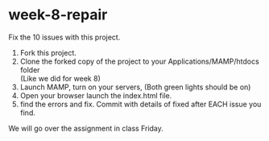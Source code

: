week-8-repair
=============

Fix the 10 issues with this project.


1) Fork this project. <br/>
2) Clone the forked copy of the project to your Applications/MAMP/htdocs folder<br/>
(Like we did for week 8)
3) Launch MAMP, turn on your servers, (Both green lights should be on)<br/>
4) Open your browser launch the index.html file.
5) find the errors and fix. Commit with details of fixed after EACH issue you find.

We will go over the assignment in class Friday.